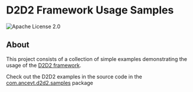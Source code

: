 # D2D2 Framework Usage Samples

![Apache License 2.0](https://img.shields.io/badge/License-Apache%202.0-blue.svg)

## About

This project consists of a collection of simple examples demonstrating the usage of the [D2D2 framework](https://github.com/Anc3vt/d2d2-core).

Check out the D2D2 examples in the source code in the [com.ancevt.d2d2.samples](https://github.com/Anc3vt/d2d2-samples/tree/main/src/main/java/com/ancevt/d2d2/samples) package